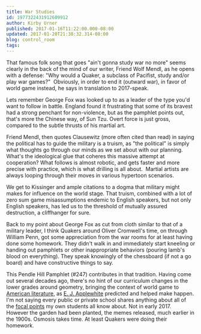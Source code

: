```yaml
---
title: War Studies
id: 1977322431912609912
author: Kirby Urner
published: 2017-01-16T11:22:00.000-08:00
updated: 2017-01-20T21:38:32.314-08:00
blog: control_room
tags: 
---
```


[](https://www.flickr.com/photos/kirbyurner/32311318036/in/dateposted-public/)

That famous folk song that goes "ain't gonna study war no more" seems clearly in the back of the mind of our writer, Friend Wolf Mendl, as he opens with a defense: "Why would a Quaker, a subclass of Pacifist, study and/or play war games?"  Obviously, in order to end it (outward war), in favor of world game instead, he says in translation to 2017-speak.

Lets remember George Fox was looked up to as a leader of the type you'd want to follow in battle. England found it frustrating that some of its bravest had a strong penchant for non-violence, but as the pamphlet points out, that's more the Chinese way, of Sun Tzu. Overt force is just gross, compared to the subtle thrusts of his martial art.

Friend Mendl, then quotes Clausewitz (more often cited than read) in saying the political has to guide the military is a truism, as "the political" is simply what thoughts go through our minds as we set about with our planning. What's the ideological glue that coheres this massive attempt at cooperation? What follows is almost robotic, and gets faster and more precise with practice, which is what drilling is all about.  Martial artists are always looping through their moves in various hypertoon scenarios.

We get to Kissinger and ample citations to a dogma that military might makes for influence on the world stage. That truism, combined with a lot of zero sum game misassumptions endemic to English speakers, but not only English speakers, has led us to the threshold of mutually assured destruction, a cliffhanger for sure.

Back to my point about George Fox as cut from cloth similar to that of a military leader, I think Quakers around Oliver Cromwell's time, on through William Penn, got some appreciation from the war rooms for at least having done some homework. They didn't walk in and immediately start kneeling or handing out pamphlets or other inappropriate behaviors (pouring lamb's blood on everything). They speak knowingly of the chessboard (if not a go board) and have constructive things to say.

This Pendle Hill Pamphlet (#247) contributes in that tradition. Having come out several decades ago, there's no hint of our curriculum changes in the lower grades around geometry, bringing the context of world game to [American literature](https://medium.com/@kirbyurner/american-literature-101-224489c26f19), as [E. J. Applewhite](http://mybizmo.blogspot.com/2005/02/ayatollah-of-tetrahedron.html) predicted and helped make happen. I'm not saying every public or private school shares anything about all of the [focal points](http://mybizmo.blogspot.com/2006/09/focal-points.html) my own students all know about. Not in early 2017.  However the garden had been planted, the memes released, much earlier in the 1900s. Osmosis takes time. At least Quakers were doing their homework.